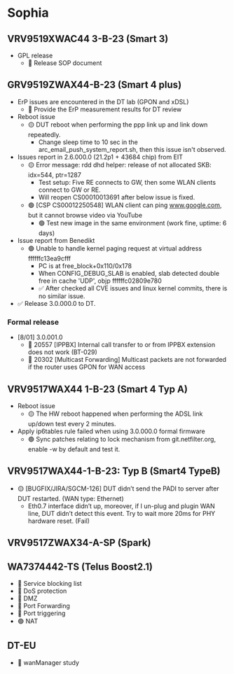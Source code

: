# Sophia

## VRV9519XWAC44 3-B-23 (Smart 3)

- GPL release
    - 📌 Release SOP document

## GRV9519ZWAX44-B-23 (Smart 4 plus)

- ErP issues are encountered in the DT lab (GPON and xDSL)
    - 📌 Provide the ErP measurement results for DT review
- Reboot issue
    - 🟡 DUT reboot when performing the ppp link up and link down repeatedly.
        - Change sleep time to 10 sec in the arc_email_push_system_report.sh, then this issue isn't observed.
- Issues report in 2.6.000.0 (21.2p1 + 43684 chip) from EIT
    - 🟡 Error message: rdd dhd helper: release of not allocated SKB: idx=544, ptr=1287
    	- Test setup: Five RE connects to GW, then some WLAN clients connect to GW or RE.
    	- Will reopen CS00010013691 after below issue is fixed.
    - 🟢 [CSP CS00012250548] WLAN client can ping www.google.com, but it cannot browse video via YouTube
    	- 🟢 Test new image in the same environment (work fine, uptime: 6 days)
- Issue report from Benedikt
	- 🟢 Unable to handle kernel paging request at virtual address ffffffc13ea9cfff
		- PC is at free_block+0x110/0x178
		- When CONFIG_DEBUG_SLAB is enabled, slab detected double free in cache 'UDP', objp ffffffc02809e780
		- ✅ After checked all CVE issues and linux kernel commits, there is no similar issue. 
- ✅  Release 3.0.000.0 to DT.

### Formal release
- [8/01] 3.0.001.0
	- 📌 20557 [IPPBX] Internal call transfer to or from IPPBX extension does not work (BT-029)
	- 📌 20302 [Multicast Forwarding] Multicast packets are not forwarded if the router uses GPON for WAN access


## VRV9517WAX44 1-B-23 (Smart 4 Typ A)

- Reboot issue
    - 🟡 The HW reboot happened when performing the ADSL link up/down test every 2 minutes.
- Apply ip6tables rule failed when using 3.0.000.0 formal firmware
	- 🟢 Sync patches relating to lock mechanism from git.netfilter.org, enable -w by default and test it.

## VRV9517WAX44-1-B-23: Typ B (Smart4 TypeB)

- 🟡 [BUGFIX/JIRA/SGCM-126] DUT didn’t send the PADI to server after DUT restarted. (WAN type: Ethernet)
    - Eth0.7 interface didn’t up, moreover, if I un-plug and plugin WAN line, DUT didn’t detect this event. Try to wait more 20ms for PHY hardware reset. (Fail)


## VRV9517ZWAX34-A-SP (Spark)

## WA7374442-TS (Telus Boost2.1)
- 📌 Service blocking list
- 📌 DoS protection
- 📌 DMZ
- 📌 Port Forwarding
- 📌 Port triggering
- 🟢 NAT

## DT-EU

- 📌 wanManager study

